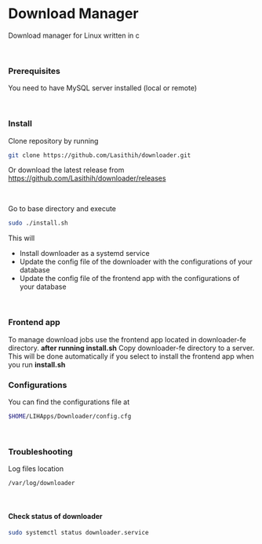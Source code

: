 # Download Manager

Download manager for Linux written in c

<br>

### Prerequisites
You need to have MySQL server installed (local or remote)

<br>

### Install
Clone repository by running
```bash
git clone https://github.com/Lasithih/downloader.git
```

Or download the latest release from
https://github.com/Lasithih/downloader/releases

<br>

Go to base directory and execute
```bash
sudo ./install.sh
```

This will
- Install downloader as a systemd service
- Update the config file of the downloader with the configurations of your database
- Update the config file of the frontend app with the configurations of your database
<br>

### Frontend app
To manage download jobs use the frontend app located in downloader-fe directory. **after running install.sh**
Copy downloader-fe directory to a server.
This will be done automatically if you select to install the frontend app when you run **install.sh** 
<br>
  
### Configurations
You can find the configurations file at
```bash
$HOME/LIHApps/Downloader/config.cfg
```
<br>

### Troubleshooting
Log files location
```bash
/var/log/downloader
```
<br>

#### Check status of downloader
```bash
sudo systemctl status downloader.service
```

